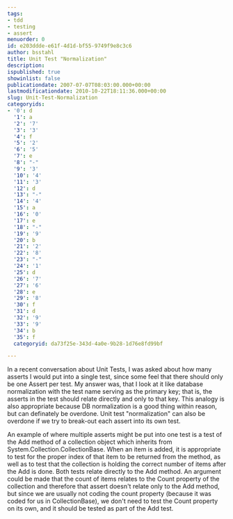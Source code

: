 ```yaml
---
tags:
- tdd
- testing
- assert
menuorder: 0
id: e203ddde-e61f-4d1d-bf55-9749f9e8c3c6
author: bsstahl
title: Unit Test "Normalization"
description: 
ispublished: true
showinlist: false
publicationdate: 2007-07-07T08:03:00.000+00:00
lastmodificationdate: 2010-10-22T18:11:36.000+00:00
slug: Unit-Test-Normalization
categoryids:
- '0': d
  '1': a
  '2': '7'
  '3': '3'
  '4': f
  '5': '2'
  '6': '5'
  '7': e
  '8': "-"
  '9': '3'
  '10': '4'
  '11': '3'
  '12': d
  '13': "-"
  '14': '4'
  '15': a
  '16': '0'
  '17': e
  '18': "-"
  '19': '9'
  '20': b
  '21': '2'
  '22': '8'
  '23': "-"
  '24': '1'
  '25': d
  '26': '7'
  '27': '6'
  '28': e
  '29': '8'
  '30': f
  '31': d
  '32': '9'
  '33': '9'
  '34': b
  '35': f
  categoryid: da73f25e-343d-4a0e-9b28-1d76e8fd99bf

---
```

In a recent conversation about Unit Tests, I was asked about how many asserts I would put into a single test, since some feel that there should only be one Assert per test. My answer was, that I look at it like database normalization with the test name serving as the primary key; that is, the asserts in the test should relate directly and only to that key. This analogy is also appropriate because DB normalization is a good thing within reason, but can definately be overdone. Unit test "normalization" can also be overdone if we try to break-out each assert into its own test.

An example of where multiple asserts might be put into one test is a test of the Add method of a collection object which inherits from System.Collection.CollectionBase. When an item is added, it is appropriate to test for the proper index of that item to be returned from the method, as well as to test that the collection is holding the correct number of items after the Add is done. Both tests relate directly to the Add method. An argument could be made that the count of items relates to the Count property of the collection and therefore that assert doesn't relate only to the Add method, but since we are usually not coding the count property (because it was coded for us in CollectionBase), we don't need to test the Count property on its own, and it should be tested as part of the Add test.